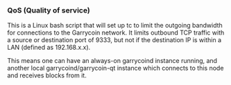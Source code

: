 ### QoS (Quality of service) ###

This is a Linux bash script that will set up tc to limit the outgoing bandwidth for connections to the Garrycoin network. It limits outbound TCP traffic with a source or destination port of 9333, but not if the destination IP is within a LAN (defined as 192.168.x.x).

This means one can have an always-on garrycoind instance running, and another local garrycoind/garrycoin-qt instance which connects to this node and receives blocks from it.
